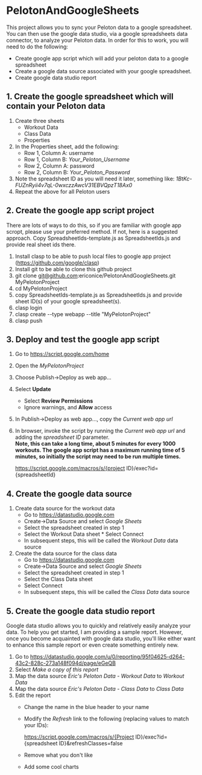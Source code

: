 # PelotonAndGoogleSheets

This project allows you to sync your Peloton data to a google spreadsheet.  You can then use the google data studio, via a google spreadsheets data connector, to analyze your Peloton data.  In order for this to work, you will need to do the following:
* Create google app script which will add your peloton data to a google spreadsheet
* Create a google data source associated with your google spreadsheet.
* Create google data studio report

## 1. Create the google spreadsheet which will contain your Peloton data
1. Create three sheets
    * Workout Data
    * Class Data
    * Properties
1. In the Properties sheet, add the following:
    * Row 1, Column A: username
    * Row 1, Column B: _Your_Peloton_Username_
    * Row 2, Column A: password
    * Row 2, Column B: _Your_Peloton_Password_
1. Note the spreadsheet ID as you will need it later, something like: _1BtKc-FUZnRyii4v7qL-0wxczzAwcV31EBVQpzT18Ax0_
1. Repeat the above for all Peloton users

## 2. Create the google app script project
There are lots of ways to do this, so if you are familiar with google app scropt, please use your preferred method.  If not, here is a suggested approach.
Copy SpreadsheetIds-template.js as SpreadsheetIds.js and provide real sheet ids there.
1. Install clasp to be able to push local files to google app project (https://github.com/google/clasp) 
1. Install git to be able to clone this github project
1. git clone git@github.com:ericonice/PelotonAndGoogleSheets.git MyPelotonProject
1. cd MyPelotonProject
1. copy SpreadsheetIds-template.js as SpreadsheetIds.js and provide sheet ID(s) of your google spreadsheet(s).
1. clasp login
1. clasp create --type webapp --title "MyPelotonProject" 
1. clasp push

## 3. Deploy and test the google app script
1. Go to https://script.google.com/home
1. Open the _MyPelotonProject_
1. Choose Publish->Deploy as web app...
1. Select **Update**
    * Select **Review Permissions**
    * Ignore warnings, and **Allow** access
1. In Publish->Deploy as web app..., copy the _Current web app url_
1. In browser, invoke the script by running the _Current web app url_ and adding the _spreadsheet ID_ parameter.  
**Note, this can take a long time, about 5 minutes for every 1000 workouts.  The google app script has a maximum running time of 5 minutes, so initially the script may need to be run multiple times.** 

    https://script.google.com/macros/s/{project ID}/exec?id={spreadsheetId}
  
  
## 4. Create the google data source
1. Create data source for the workout data
    * Go to https://datastudio.google.com
    * Create->Data Source and select _Google Sheets_
    * Select the spreadsheet created in step 1
    * Select the Workout Data sheet     * Select Connect 
    * In subsequent steps, this will be called the _Workout Data_ data source
1. Create the data source for the class data
    * Go to https://datastudio.google.com
    * Create->Data Source and select _Google Sheets_
    * Select the spreadsheet created in step 1
    * Select the Class Data sheet
    * Select Connect 
    * In subsequent steps, this will be called the _Class Data_ data source
  
## 5. Create the google data studio report
Google data studio allows you to quickly and relatively easily analyze your data.  To help you get started, I am providing a sample report.  However, once you become acquainted with google data studio, you'll like either want to enhance this sample report or even create something entirely new.
1. Go to https://datastudio.google.com/u/0/reporting/95f04625-d264-43c2-828c-273a148f094d/page/eGeQB
1. Select _Make a copy of this report_
1. Map the data source _Eric's Peloton Data - Workout Data_ to _Workout Data_
1. Map the data source _Eric's Peloton Data - Class Data_ to _Class Data_
1. Edit the report
    * Change the name in the blue header to your name
    * Modify the _Refresh_ link to the following (replacing values to match your IDs):
    
        https://script.google.com/macros/s/{Project ID}/exec?id={spreadsheet ID}&refreshClasses=false        
    * Remove what you don't like
    * Add some cool charts
    
 

